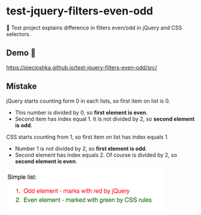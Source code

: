 # test-jquery-filters-even-odd

:ledger: Test project explains difference in filters even/odd in jQuery and CSS selectors.

## Demo 🎉

https://piecioshka.github.io/test-jquery-filters-even-odd/src/

## Mistake

jQuery starts counting form 0 in each lists, so first item on list is 0.

 * This number is divided by 0, so **first element is even**.
 * Second item has index equal 1. It is not divided by 2, so **second element is odd**.

CSS starts counting from 1, so first item on list has index equals 1.

 * Number 1 is not divided by 2, so **first element is odd**.<br/>
 * Second element has index equals 2. Of course is divided by 2, so **second element is even**.

![](./src/images/list.png)
